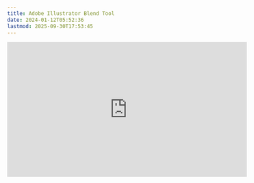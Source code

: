 ```yaml
---
title: Adobe Illustrator Blend Tool
date: 2024-01-12T05:52:36
lastmod: 2025-09-30T17:53:45
---
```


<iframe width="560" height="315" src="https://www.youtube.com/embed/5nhrFJZ1afc?si=btq97eAs-6W387hz" title="YouTube video player" frameborder="0" allow="accelerometer; autoplay; clipboard-write; encrypted-media; gyroscope; picture-in-picture; web-share" referrerpolicy="strict-origin-when-cross-origin" allowfullscreen></iframe>
